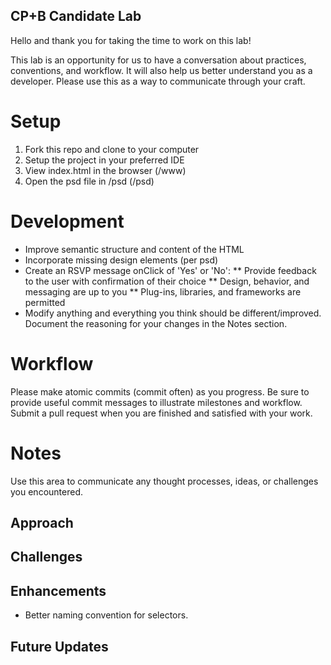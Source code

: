 ## CP+B Candidate Lab

Hello and thank you for taking the time to work on this lab!

This lab is an opportunity for us to have a conversation about practices, conventions, and workflow.
It will also help us better understand you as a developer. 
Please use this as a way to communicate through your craft.


# Setup

1. Fork this repo and clone to your computer
2. Setup the project in your preferred IDE
3. View index.html in the browser (/www)
4. Open the psd file in /psd (/psd)


# Development

* Improve semantic structure and content of the HTML
* Incorporate missing design elements (per psd)
* Create an RSVP message onClick of 'Yes' or 'No':
  ** Provide feedback to the user with confirmation of their choice
  ** Design, behavior, and messaging are up to you
  ** Plug-ins, libraries, and frameworks are permitted
* Modify anything and everything you think should be different/improved. Document the reasoning for your changes in the Notes section.


# Workflow

Please make atomic commits (commit often) as you progress. 
Be sure to provide useful commit messages to illustrate milestones and workflow.
Submit a pull request when you are finished and satisfied with your work.

# Notes

Use this area to communicate any thought processes, ideas, or challenges you encountered.

## Approach


## Challenges

## Enhancements
* Better naming convention for selectors.

## Future Updates
